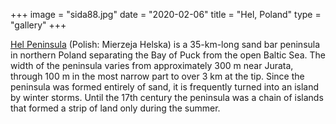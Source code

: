 +++
image = "sida88.jpg"
date = "2020-02-06"
title = "Hel, Poland"
type = "gallery"
+++

[Hel Peninsula](https://en.wikipedia.org/w/index.php?title=Hel_Peninsula&oldid=939640541) (Polish: Mierzeja Helska) is a 35-km-long sand bar peninsula in northern Poland separating the Bay of Puck from the open Baltic Sea. 
The width of the peninsula varies from approximately 300 m near Jurata, through 100 m in the most narrow part to over 3 km at the tip. Since the peninsula was formed entirely of sand, it is frequently turned into an island by winter storms. Until the 17th century the peninsula was a chain of islands that formed a strip of land only during the summer.


